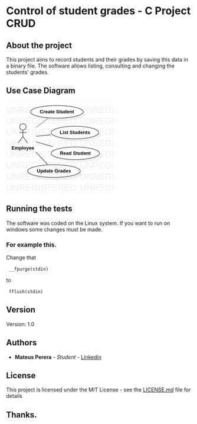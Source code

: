 # Control of student grades - C Project CRUD

## About the project

This project aims to record students and their grades by saving this data in a binary file. The software allows listing, consulting and changing the students' grades.

## Use Case Diagram

![use case](https://github.com/mateuspsm/CRUD-C/blob/master/UseCase/use-case-v1.0.png)

## Running the tests

The software was coded on the Linux system. If you want to run on windows some changes must be made.

### For example this.

Change that 

```
 __fpurge(stdin)
```
to

```
 fflush(stdin)
```

## Version

Version: 1.0

## Authors

* **Mateus Perera** - *Student* - [Linkedin](https://www.linkedin.com/in/mateus-pereira-971946197/)

## License

This project is licensed under the MIT License - see the [LICENSE.md](LICENSE.md) file for details

## Thanks.
